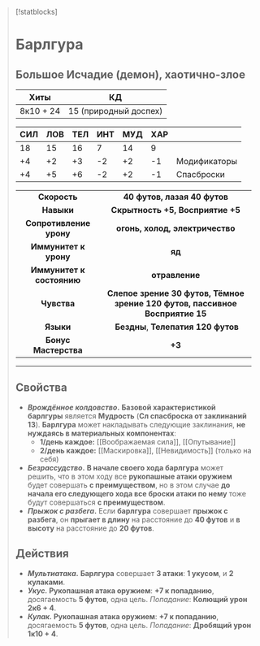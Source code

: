 > [!statblocks]
> # Барлгура
>Большое Исчадие (демон), хаотично-злое
>---
>| Хиты | КД |
>| :---: | :---: |
>| 8к10 + 24 | 15 (природный доспех) |
>
>| **СИЛ** | **ЛОВ** | **ТЕЛ** | **ИНТ** | **МУД** | **ХАР** | |
>| ------ | ------- | ------ | ------ | ------- | ------ | ------ |
>| 18 | 15 | 16 | 7 | 14 | 9 | |
>| +4 | +2 | +3 | -2 | +2 | -1 | Модификаторы |
>| +4 | +5 | +6 | -2 | +2 | -1 | Спасброски |
>
>| | |
>| :---: | :---: |
>| **Скорость** | **40 футов, лазая 40 футов** |
>| **Навыки** | **Скрытность +5, Восприятие +5** |
>| **Сопротивление урону** | **огонь, холод, электричество** |
>| **Иммунитет к урону** | **яд** |
>| **Иммунитет к состоянию** | **отравление** |
>| **Чувства** | **Слепое зрение 30 футов, Тёмное зрение 120 футов, пассивное Восприятие 15** |
>| **Языки** | **Бездны**, **Телепатия 120 футов** |
>| **Бонус Мастерства** | **+3** |
>---
> ## Свойства
>- **_Врождённое колдовство_.** **Базовой характеристикой барлгуры** является **Мудрость** (**Сл спасброска от заклинаний 13**). **Барлгура** может накладывать следующие заклинания, **не нуждаясь в материальных компонентах**:
>	- **1/день каждое:** [[Воображаемая сила]], [[Опутывание]]
>	- **2/день каждое:** [[Маскировка]], [[Невидимость]] (только на себя)
>- **_Безрассудство_.** **В начале своего хода барлгура** может решить, что в этом ходу все **рукопашные атаки оружием** будет совершать **с преимуществом**, но в этом случае **до начала его следующего хода все броски атаки по нему** тоже будут совершаться **с преимуществом**.
>- **_Прыжок с разбега_.** Если **барлгура** совершает **прыжок с разбега**, он **прыгает в длину** на расстояние до **40 футов** и **в высоту** на расстояние до **20 футов**.
> ## Действия
>- **_Мультиатака_.** **Барлгура** совершает **3 атаки**: **1 укусом**, и **2 кулаками**.
>- **_Укус._ Рукопашная атака оружием**: **+7 к попаданию**, досягаемость **5 футов**, одна цель. _Попадание_: **Колющий урон 2к6 + 4**.
>- **_Кулак._ Рукопашная атака оружием**: **+7 к попаданию**, досягаемость **5 футов**, одна цель. _Попадание_: **Дробящий урон 1к10 + 4**.